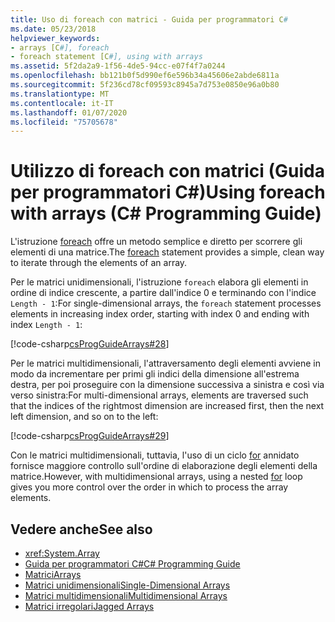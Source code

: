 ```yaml
---
title: Uso di foreach con matrici - Guida per programmatori C#
ms.date: 05/23/2018
helpviewer_keywords:
- arrays [C#], foreach
- foreach statement [C#], using with arrays
ms.assetid: 5f2da2a9-1f56-4de5-94cc-e07f4f7a0244
ms.openlocfilehash: bb121b0f5d990ef6e596b34a45606e2abde6811a
ms.sourcegitcommit: 5f236cd78cf09593c8945a7d753e0850e96a0b80
ms.translationtype: MT
ms.contentlocale: it-IT
ms.lasthandoff: 01/07/2020
ms.locfileid: "75705678"
---
```

# <a name="using-foreach-with-arrays-c-programming-guide"></a><span data-ttu-id="39ddb-102">Utilizzo di foreach con matrici (Guida per programmatori C#)</span><span class="sxs-lookup"><span data-stu-id="39ddb-102">Using foreach with arrays (C# Programming Guide)</span></span>

<span data-ttu-id="39ddb-103">L'istruzione [foreach](../../language-reference/keywords/foreach-in.md) offre un metodo semplice e diretto per scorrere gli elementi di una matrice.</span><span class="sxs-lookup"><span data-stu-id="39ddb-103">The [foreach](../../language-reference/keywords/foreach-in.md) statement provides a simple, clean way to iterate through the elements of an array.</span></span>

<span data-ttu-id="39ddb-104">Per le matrici unidimensionali, l'istruzione `foreach` elabora gli elementi in ordine di indice crescente, a partire dall'indice 0 e terminando con l'indice `Length - 1`:</span><span class="sxs-lookup"><span data-stu-id="39ddb-104">For single-dimensional arrays, the `foreach` statement processes elements in increasing index order, starting with index 0 and ending with index `Length - 1`:</span></span>

 [!code-csharp[csProgGuideArrays#28](~/samples/snippets/csharp/VS_Snippets_VBCSharp/csProgGuideArrays/CS/Arrays.cs#28)]

<span data-ttu-id="39ddb-105">Per le matrici multidimensionali, l'attraversamento degli elementi avviene in modo da incrementare per primi gli indici della dimensione all'estrema destra, per poi proseguire con la dimensione successiva a sinistra e così via verso sinistra:</span><span class="sxs-lookup"><span data-stu-id="39ddb-105">For multi-dimensional arrays, elements are traversed such that the indices of the rightmost dimension are increased first, then the next left dimension, and so on to the left:</span></span>

 [!code-csharp[csProgGuideArrays#29](~/samples/snippets/csharp/VS_Snippets_VBCSharp/csProgGuideArrays/CS/Arrays.cs#29)]

<span data-ttu-id="39ddb-106">Con le matrici multidimensionali, tuttavia, l'uso di un ciclo [for](../../language-reference/keywords/for.md) annidato fornisce maggiore controllo sull'ordine di elaborazione degli elementi della matrice.</span><span class="sxs-lookup"><span data-stu-id="39ddb-106">However, with multidimensional arrays, using a nested [for](../../language-reference/keywords/for.md) loop gives you more control over the order in which to process the array elements.</span></span>

## <a name="see-also"></a><span data-ttu-id="39ddb-107">Vedere anche</span><span class="sxs-lookup"><span data-stu-id="39ddb-107">See also</span></span>

- <xref:System.Array>
- [<span data-ttu-id="39ddb-108">Guida per programmatori C#</span><span class="sxs-lookup"><span data-stu-id="39ddb-108">C# Programming Guide</span></span>](../index.md)
- [<span data-ttu-id="39ddb-109">Matrici</span><span class="sxs-lookup"><span data-stu-id="39ddb-109">Arrays</span></span>](index.md)
- [<span data-ttu-id="39ddb-110">Matrici unidimensionali</span><span class="sxs-lookup"><span data-stu-id="39ddb-110">Single-Dimensional Arrays</span></span>](single-dimensional-arrays.md)
- [<span data-ttu-id="39ddb-111">Matrici multidimensionali</span><span class="sxs-lookup"><span data-stu-id="39ddb-111">Multidimensional Arrays</span></span>](multidimensional-arrays.md)
- [<span data-ttu-id="39ddb-112">Matrici irregolari</span><span class="sxs-lookup"><span data-stu-id="39ddb-112">Jagged Arrays</span></span>](jagged-arrays.md)
